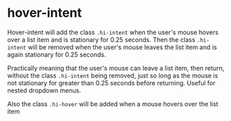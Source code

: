 # hover-intent
Hover-intent will add the class `.hi-intent` when the user's mouse hovers over a list item and is stationary for 0.25 seconds. Then the class `.hi-intent` will be removed when the user's mouse leaves the list item and is again stationary for 0.25 seconds. 

Practically meaning that the user's mouse can leave a list item, then return, without the class `.hi-intent` being removed, just so long as the mouse is not stationary for greater than 0.25 seconds before returning. Useful for nested dropdown menus.

Also the class `.hi-hover` will be added when a mouse hovers over the list item
